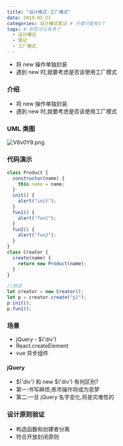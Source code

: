 ```yaml
---
title: "设计模式-工厂模式"
date: 2019-05-21
categories: 设计模式笔记 # 分类只能有1个
tags: # 标签可以有多个
  - 设计模式
  - 笔记
  - 工厂模式
---
```


- 将 new 操作单独封装
- 遇到 new 时,就要考虑是否该使用工厂模式

<!-- more -->

### 介绍

- 将 new 操作单独封装
- 遇到 new 时,就要考虑是否该使用工厂模式

### UML 类图

![V6v0Y9.png](https://s2.ax1x.com/2019/06/10/V6v0Y9.png)

### 代码演示

```javascript
class Product {
  constructor(name) {
    this.name = name;
  }
  init() {
    alert("init");
  }
  fun1() {
    alert("fun1");
  }
  fun2() {
    alert("fun2");
  }
}
class Creator {
  create(name) {
    return new Product(name);
  }
}

//测试
let creator = new Creator();
let p = creator.create("p1");
p.init();
p.fun1();
```

### 场景

- jQuery - \$('div')
- React.createElement
- vue 异步组件

#### jQuery

- $('div') 和 new $('div') 有何区别?
- 第一:书写麻烦,练市操作将成为恶梦
- 第二:一旦 jQuery 名字变化,将是灾难性的

### 设计原则验证

- 构造函数和创建者分离
- 符合开放封闭原则
